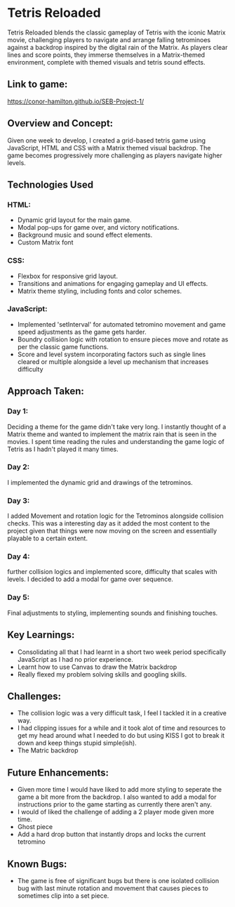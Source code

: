 # Tetris Reloaded

Tetris Reloaded blends the classic gameplay of Tetris with the iconic Matrix movie, challenging players to navigate and arrange falling tetrominoes against a backdrop inspired by the digital rain of the Matrix. As players clear lines and score points, they immerse themselves in a Matrix-themed environment, complete with themed visuals and tetris sound effects.

## Link to game:

https://conor-hamilton.github.io/SEB-Project-1/

## Overview and Concept:

Given one week to develop, I created a grid-based tetris game using JavaScript, HTML and CSS with a Matrix themed visual backdrop. The game becomes progressively more challenging as players navigate higher levels.

## Technologies Used

### HTML:

- Dynamic grid layout for the main game.
- Modal pop-ups for game over, and victory notifications.
- Background music and sound effect elements.
- Custom Matrix font

### CSS:

- Flexbox for responsive grid layout.
- Transitions and animations for engaging gameplay and UI effects.
- Matrix theme styling, including fonts and color schemes.

### JavaScript: 
- Implemented 'setInterval' for automated tetromino movement and game speed adjustments as the game gets harder.
- Boundry collision logic with rotation to ensure pieces move and rotate as per the classic game functions.
- Score and level system incorporating factors such as single lines cleared or multiple alongside a level up mechanism that increases difficulty


## Approach Taken:

### Day 1:
Deciding a theme for the game didn't take very long. I instantly thought of a Matrix theme and wanted to implement the matrix rain that is seen in the movies. I spent time reading the rules and understanding the game logic of Tetris as I hadn't played it many times.

### Day 2:
I implemented the dynamic grid and drawings of the tetrominos.

### Day 3:
I added Movement and rotation logic for the Tetrominos alongside collision checks. This was a interesting day as it added the most content to the project given that things were now moving on the screen and essentially playable to a certain extent.

### Day 4:
further collision logics and implemented score, difficulty that scales with levels. I decided to add a modal for game over sequence.

### Day 5:
Final adjustments to styling, implementing sounds and finishing touches.


## Key Learnings:
- Consolidating all that I had learnt in a short two week period specifically JavaScript as I had no prior experience. 
- Learnt how to use Canvas to draw the Matrix backdrop
- Really flexed my problem solving skills and googling skills.


## Challenges:
- The collision logic was a very difficult task, I feel I tackled it in a creative way.
- I had clipping issues for a while and it took alot of time and resources to get my head around what I needed to do but using KISS I got to break it down and keep things stupid simple(ish).
- The Matric backdrop

## Future Enhancements:
- Given more time I would have liked to add more styling to seperate the game a bit more from the backdrop. I also wanted to add a modal for instructions prior to the game starting as currently there aren't any.
- I would of liked the challenge of adding a 2 player mode given more time.
- Ghost piece
- Add a hard drop button that instantly drops and locks the current tetromino 

## Known Bugs:
- The game is free of significant bugs but there is one isolated collision bug with last minute rotation and movement that causes pieces to sometimes clip into a set piece.